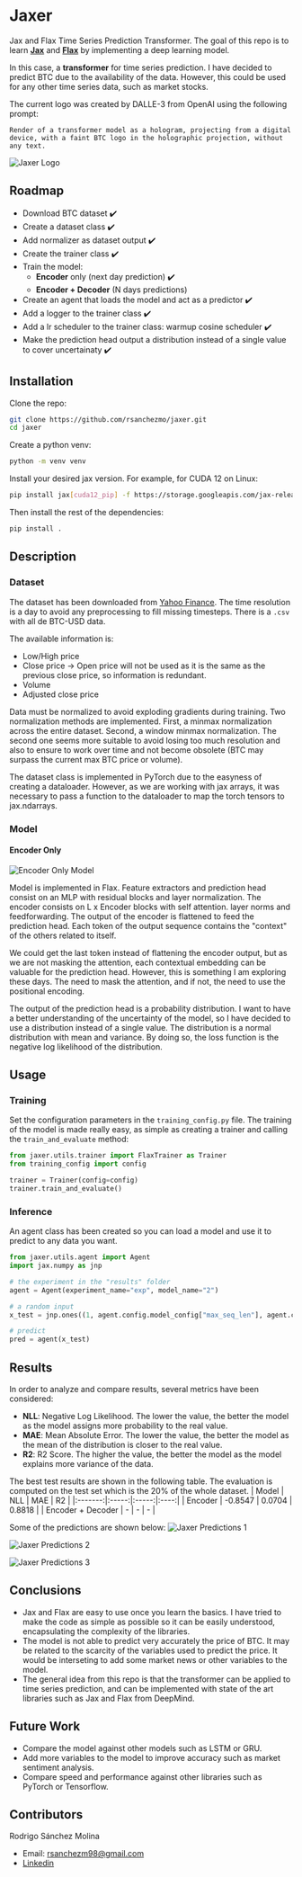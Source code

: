 # Jaxer
Jax and Flax Time Series Prediction Transformer. The goal of this repo is to learn [**Jax**](https://jax.readthedocs.io/en/latest/) and [**Flax**](https://flax.readthedocs.io/en/latest/) by implementing a deep learning model.

In this case, a **transformer** for time series prediction. I have decided to predict BTC due to the availability of the data. However, this could be used for any other time series data, such as market stocks.

The current logo was created by DALLE-3 from OpenAI using the following prompt:
```
Render of a transformer model as a hologram, projecting from a digital device, with a faint BTC logo in the holographic projection, without any text.
```

![Jaxer Logo](/data/btc_transformer.png)


## Roadmap
- Download BTC dataset ✔️
- Create a dataset class ✔️
- Add normalizer as dataset output ✔️
- Create the trainer class ✔️
- Train the model:
    - **Encoder** only (next day prediction) ✔️
    - **Encoder + Decoder** (N days predictions)
- Create an agent that loads the model and act as a predictor ✔️
- Add a logger to the trainer class ✔️
- Add a lr scheduler to the trainer class: warmup cosine scheduler ✔️
- Make the prediction head output a distribution instead of a single value to cover uncertainaty ✔️

## Installation

Clone the repo:
```bash
git clone https://github.com/rsanchezmo/jaxer.git
cd jaxer
```

Create a python venv:
```bash
python -m venv venv
```

Install your desired jax version. For example, for CUDA 12 on Linux:
```bash
pip install jax[cuda12_pip] -f https://storage.googleapis.com/jax-releases/jax_cuda_releases.html
```

Then install the rest of the dependencies:

```bash
pip install .
```

## Description
### Dataset 
The dataset has been downloaded from [Yahoo Finance](https://es.finance.yahoo.com/quote/BTC-USD?p=BTC-USD&.tsrc=fin-srch). The time resolution is a day to avoid any preprocessing to fill missing timesteps. There is a ```.csv``` with all de BTC-USD data. 

The available information is:
- Low/High price
- Close price -> Open price will not be used as it is the same as the previous close price, so information is redundant.
- Volume
- Adjusted close price

Data must be normalized to avoid exploding gradients during training. Two normalization methods are implemented. First, a minmax normalization across the entire dataset. Second, a window minmax normalization. The second one seems more suitable to avoid losing too much resolution and also to ensure to work over time and not become obsolete (BTC may surpass the current max BTC price or volume).

The dataset class is implemented in PyTorch due to the easyness of creating a dataloader. However, as we are working with jax arrays, it was necessary to pass a function to the dataloader to map the torch tensors to jax.ndarrays. 

### Model

#### Encoder Only
![Encoder Only Model](./data/encoder_only_model.png)

Model is implemented in Flax. Feature extractors and prediction head consist on an MLP with residual blocks and layer normalization. The encoder consists on L x Encoder blocks with self attention. layer norms and feedforwarding. The output of the encoder is flattened to feed the prediction head. Each token of the output sequence contains the "context" of the others related to itself. 

We could get the last token instead of flattening the encoder output, but as we are not masking the attention, each contextual embedding can be valuable for the prediction head. However, this is something I am exploring these days. The need to mask the attention, and if not, the need to use the positional encoding.

The output of the prediction head is a probability distribution. I want to have a better understanding of the uncertainty of the model, so I have decided to use a distribution instead of a single value. The distribution is a normal distribution with mean and variance. By doing so, the loss function is the negative log likelihood of the distribution.

## Usage
### Training
Set the configuration parameters in the `training_config.py` file. The training of the model is made really easy, as simple as creating a trainer and calling the `train_and_evaluate` method:

```python
from jaxer.utils.trainer import FlaxTrainer as Trainer
from training_config import config

trainer = Trainer(config=config)
trainer.train_and_evaluate()
```

### Inference
An agent class has been created so you can load a model and use it to predict to any data you want. 

```python
from jaxer.utils.agent import Agent
import jax.numpy as jnp

# the experiment in the "results" folder
agent = Agent(experiment_name="exp", model_name="2") 

# a random input
x_test = jnp.ones((1, agent.config.model_config["max_seq_len"], agent.config.model_config["input_features"]))

# predict
pred = agent(x_test)
```

## Results
In order to analyze and compare results, several metrics have been considered:
- **NLL**: Negative Log Likelihood. The lower the value, the better the model as the model assigns more probability to the real value.
- **MAE**: Mean Absolute Error. The lower the value, the better the model as the mean of the distribution is closer to the real value.
- **R2**: R2 Score. The higher the value, the better the model as the model explains more variance of the data.

The best test results are shown in the following table. The evaluation is computed on the test set which is the 20% of the whole dataset.
| Model | NLL | MAE | R2 |
|:-------:|:-----:|:-----:|:----:|
| Encoder | -0.8547 | 0.0704 | 0.8818 |
| Encoder + Decoder | - | - | -      |


Some of the predictions are shown below:
![Jaxer Predictions 1](./data/1.png)

![Jaxer Predictions 2](./data/4.png)

![Jaxer Predictions 3](./data/2.png)

## Conclusions
- Jax and Flax are easy to use once you learn the basics. I have tried to make the code as simple as possible so it can be easily understood, encapsulating the complexity of the libraries.
- The model is not able to predict very accurately the price of BTC. It may be related to the scarcity of the variables used to predict the price. It would be interseting to add some market news or other variables to the model.
- The general idea from this repo is that the transformer can be applied to time series prediction, and can be implemented with state of the art libraries such as Jax and Flax from DeepMind. 

## Future Work
- Compare the model against other models such as LSTM or GRU.
- Add more variables to the model to improve accuracy such as market sentiment analysis. 
- Compare speed and performance against other libraries such as PyTorch or Tensorflow.

## Contributors
Rodrigo Sánchez Molina
- Email: rsanchezm98@gmail.com
- [Linkedin](https://www.linkedin.com/in/rsanchezm98/)
